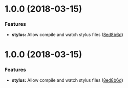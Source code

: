 <a name="1.0.0"></a>
# 1.0.0 (2018-03-15)


### Features

* **stylus:** Allow compile and watch stylus files ([8ed8b6d](https://github.com/Alexgalinier/stylus-exta/commit/8ed8b6d))

<a name="1.0.0"></a>
# 1.0.0 (2018-03-15)


### Features

* **stylus:** Allow compile and watch stylus files ([8ed8b6d](https://github.com/Alexgalinier/stylus-exta/commit/8ed8b6d))

